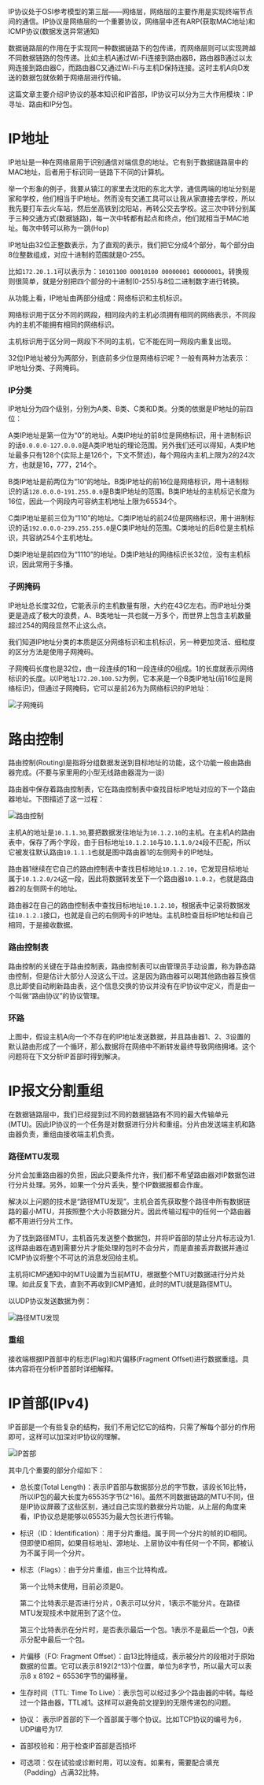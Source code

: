 IP协议处于OSI参考模型的第三层——网络层，网络层的主要作用是实现终端节点间的通信。IP协议是网络层的一个重要协议，网络层中还有ARP(获取MAC地址)和ICMP协议(数据发送异常通知)

数据链路层的作用在于实现同一种数据链路下的包传递，而网络层则可以实现跨越不同数据链路的包传递。比如主机A通过Wi-Fi连接到路由器B，路由器B通过以太网连接到路由器C，而路由器C又通过Wi-Fi与主机D保持连接。这时主机A向D发送的数据包就依赖于网络层进行传输。

这篇文章主要介绍IP协议的基本知识和IP首部，IP协议可以分为三大作用模块：IP寻址、路由和IP分包。

# IP地址

IP地址是一种在网络层用于识别通信对端信息的地址。它有别于数据链路层中的MAC地址，后者用于标识同一链路下不同的计算机。

举一个形象的例子，我要从镇江的家里去沈阳的东北大学，通信两端的地址分别是家和学校，他们相当于IP地址。然而没有交通工具可以让我从家直接去学校，所以我先要打车去火车站，然后坐高铁到沈阳站，再转公交去学校。这三次中转分别属于三种交通方式(数据链路)，每一次中转都有起点和终点，他们就相当于MAC地址。每次中转可以称为一跳(Hop)

IP地址由32位正整数表示，为了直观的表示，我们把它分成4个部分，每个部分由8位整数组成，对应十进制的范围就是0-255。

比如`172.20.1.1`可以表示为：`10101100 00010100 00000001 00000001`。转换规则很简单，就是分别把四个部分的十进制(0-255)与8位二进制数字进行转换。

从功能上看，IP地址由两部分组成：网络标识和主机标识。

网络标识用于区分不同的网段，相同段内的主机必须拥有相同的网络表示，不同段内的主机不能拥有相同的网络标识。

主机标识用于区分同一网段下不同的主机，它不能在同一网段内重复出现。

32位IP地址被分为两部分，到底前多少位是网络标识呢？一般有两种方法表示：IP地址分类、子网掩码。

### IP分类

IP地址分为四个级别，分别为A类、B类、C类和D类。分类的依据是IP地址的前四位：

A类IP地址是第一位为“0”的地址。A类IP地址的前8位是网络标识，用十进制标识的话`0.0.0.0-127.0.0.0`是A类IP地址的理论范围。另外我们还可以得知，A类IP地址最多只有128个(实际上是126个，下文不赘述)，每个网段内主机上限为2的24次方，也就是16，777，214个。

B类IP地址是前两位为“10“的地址。B类IP地址的前16位是网络标识，用十进制标识的话`128.0.0.0-191.255.0.0`是B类IP地址的范围。B类IP地址的主机标记长度为16位，因此一个网段内可容纳主机地址上限为65534个。

C类IP地址是前三位为“110”的地址。C类IP地址的前24位是网络标识，用十进制标识的话`192.0.0.0-239.255.255.0`是C类IP地址的范围。C类地址的后8位是主机标识，共容纳254个主机地址。

D类IP地址是前四位为“1110”的地址。D类IP地址的网络标识长32位，没有主机标识，因此常用于多播。

### 子网掩码

IP地址总长度32位，它能表示的主机数量有限，大约在43亿左右。而IP地址分类更是造成了极大的浪费，A、B类地址一共也就一万多个，而世界上包含主机数量超过254的网段显然不止这么点。

我们知道IP地址分类的本质是区分网络标识和主机标识，另一种更加灵活、细粒度的区分方法是使用子网掩码。

子网掩码长度也是32位，由一段连续的1和一段连续的0组成。1的长度就表示网络标识的长度。以IP地址`172.20.100.52`为例，它本来是一个B类IP地址(前16位是网络标识)，但通过子网掩码，它可以是前26为为网络标识的IP地址：

![子网掩码](http://images.bestswifter.com/network/subnet-mask.jpg)

# 路由控制

路由控制(Routing)是指将分组数据发送到目标地址的功能，这个功能一般由路由器完成。(不要与家里用的小型无线路由器混为一谈)

路由器中保存着路由控制表，它在路由控制表中查找目标IP地址对应的下一个路由器地址。下图描述了这一过程：

![路由控制](http://images.bestswifter.com/network/routing.jpg)

主机A的地址是`10.1.1.30`,要把数据发往地址为`10.1.2.10`的主机。在主机A的路由表中，保存了两个字段，由于目标地址`10.1.2.10`与`10.1.1.0/24`段不匹配，所以它被发往默认路由`10.1.1.1`也就是图中路由器1的左侧网卡的IP地址。

路由器1继续在它自己的路由控制表中查找目标地址`10.1.2.10`，它发现目标地址属于`10.1.2.0/24`这一段，因此将数据转发至下一个路由器`10.1.0.2`，也就是路由器2的左侧网卡的地址。

路由器2在自己的路由控制表中查找目标地址`10.1.2.10`，根据表中记录将数据发往`10.1.2.1`接口，也就是自己的右侧网卡的IP地址。主机B检查目标IP地址和自己相同，于是接收数据。

### 路由控制表

路由控制的关键在于路由控制表，路由控制表可以由管理员手动设置，称为静态路由控制，但是估计大部分人没这么干过。这是因为路由器可以喝其他路由器互换信息比即使自动刷新路由表，这个信息交换的协议并没有在IP协议中定义，而是由一个叫做“路由协议”的协议管理。

### 环路

上图中，假设主机A向一个不存在的IP地址发送数据，并且路由器1、2、3设置的默认路由形成了一个循环，那么数据将在网络中不断转发最终导致网络拥堵。这个问题将在下文分析IP首部时得到解决。

# IP报文分割重组

在数据链路层中，我们已经提到过不同的数据链路有不同的最大传输单元(MTU)。因此IP协议的一个任务是对数据进行分片和重组。分片由发送端主机和路由器负责，重组由接收端主机负责。

### 路径MTU发现

分片会加重路由器的负担，因此只要条件允许，我们都不希望路由器对IP数据包进行分片处理。另外，如果一个分片丢失，整个IP数据报都会作废。

解决以上问题的技术是“路径MTU发现”。主机会首先获取整个路径中所有数据链路的最小MTU，并按照整个大小将数据分片。因此传输过程中的任何一个路由器都不用进行分片工作。

为了找到路径MTU，主机首先发送整个数据包，并将IP首部的禁止分片标志设为1.这样路由器在遇到需要分片才能处理的包时不会分片，而是直接丢弃数据并通过ICMP协议将整个不可达的消息发回给主机。

主机将ICMP通知中的MTU设置为当前MTU，根据整个MTU对数据进行分片处理。如此反复下去，直到不再收到ICMP通知，此时的MTU就是路径MTU。

以UDP协议发送数据为例：

![路径MTU发现](http://images.bestswifter.com/network/MTU.jpg)

### 重组

接收端根据IP首部中的标志(Flag)和片偏移(Fragment Offset)进行数据重组。具体内容将在分析IP首部时详细解释。

# IP首部(IPv4)

IP首部是一个有些复杂的结构，我们不用记忆它的结构，只需了解每个部分的作用即可，这样可以加深对IP协议的理解。

![IP首部](http://images.bestswifter.com/network/ip-header.jpg)

其中几个重要的部分介绍如下：

* 总长度(Total Length)：表示IP首部与数据部分总的字节数，该段长16比特，所以IP包的最大长度为65535字节(2^16)。虽然不同数据链路的MTU不同，但是IP协议屏蔽了这些区别，通过自己实现的数据分片功能，从上层的角度来看，IP协议总是能够以65535为最大包长进行传输。

* 标识（ID：Identification）：用于分片重组。属于同一个分片的帧的ID相同。但即使ID相同，如果目标地址、源地址、上层协议中有任何一个不同，都被认为不属于同一个分片。

* 标志（Flags）：由于分片重组，由三个比特构成。
	
	第一个比特未使用，目前必须是0。
	
	第二个比特表示是否进行分片，0表示可以分片，1表示不能分片。在路径MTU发现技术中就用到了这个位。
	
	第三个比特表示在分片时，是否表示最后一个包。1表示不是最后一个包，0表示分配中最后一个包。
	
* 片偏移（FO: Fragment Offset）：由13比特组成，表示被分片的段相对于原始数据的位置。它可以表示8192(2^13)个位置，单位为8字节，所以最大可以表示8 x 8192 = 65536字节的偏移量。

* 生存时间（TTL: Time To Live）：表示包可以经过多少个路由器的中转。每经过一个路由器，TTL减1。这样可以避免前文提到的无限传递包的问题。
* 协议： 表示IP首部的下一个首部属于哪个协议。比如TCP协议的编号为6，UDP编号为17.
* 首部校验和：用于检查IP首部是否损坏
* 可选项：仅在试验或诊断时用，可以没有。如果有，需要配合填充（Padding）占满32比特。